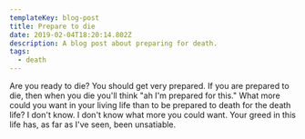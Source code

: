 ```yaml
---
templateKey: blog-post
title: Prepare to die
date: 2019-02-04T18:20:14.802Z
description: A blog post about preparing for death.
tags:
  - death
---
```

Are you ready to die? You should get very prepared. If you are prepared to die, then when you die you'll think "ah I'm prepared for this." What more could you want in your living life than to be prepared to death for the death life? I don't know. I don't know what more you could want. Your greed in this life has, as far as I've seen, been unsatiable.
